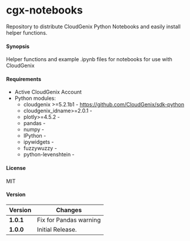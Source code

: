 # cgx-notebooks
Repository to distribute CloudGenix Python Notebooks and easily install helper functions.

#### Synopsis
Helper functions and example .ipynb files for notebooks for use with CloudGenix

#### Requirements
* Active CloudGenix Account
* Python modules:
    * cloudgenix >=5.2.1b1 - <https://github.com/CloudGenix/sdk-python>
    * cloudgenix_idname>=2.0.1 - 
    * plotly>=4.5.2 - 
    * pandas - 
    * numpy -
    * IPython - 
    * ipywidgets - 
    * fuzzywuzzy - 
    * python-levenshtein - 

#### License
MIT

#### Version
Version | Changes
------- | --------
**1.0.1**| Fix for Pandas warning
**1.0.0**| Initial Release.